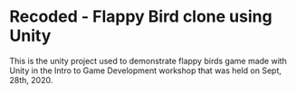 # Recoded - Flappy Bird clone using Unity

This is the unity project used to demonstrate flappy birds game made with Unity in the Intro to Game Development workshop that was held on Sept, 28th, 2020. 